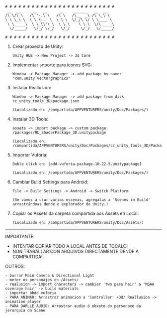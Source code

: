```
# # # # # # # # # # # # # # # # # # # # # # # # # 
 __  __     __   __     __     ______   __  __    
/\ \/\ \   /\ "-.\ \   /\ \   /\__  _\ /\ \_\ \   
\ \ \_\ \  \ \ \-.  \  \ \ \  \/_/\ \/ \ \____ \  
 \ \_____\  \ \_\\"\_\  \ \_\    \ \_\  \/\_____\ 
  \/_____/   \/_/ \/_/   \/_/     \/_/   \/_____/ 
                                                  
# # # # # # # # # # # # # # # # # # # # # # # # # 
```


1) Crear proxecto de Unity:
    ```
    Unity HUB -> New Project -> 3d Core
    ```


2) Implementar soporte para iconos SVG:
    ```
    Window -> Package Manager -> add package by name: "com.unity.vectorgraphics"
    ```


3) Instalar Reallusion:
    ```
    Window -> Package Manager -> add package from disk: cc_unity_tools_3D/package.json
    
    (Localizado en: /compartida/APPVENTURERS/unity/Doc/Packages/)
    ```


4) Instalar 3D Tools:
    ```
    assets -> import package -> custom package: /packages/RL_ShaderPackage_3D.unitypackage
    
    (Localizado en: /compartida/APPVENTURERS/unity/Doc/Packages/cc_unity_tools_3D/Packages/)
    ```

5) Importar Vuforia:
    ```
    Doble click en: [add-vuforia-package-10-22-5.unitypackage]
    
    (Localizado en: /compartida/APPVENTURERS/unity/Doc/Packages/)
    ```

6) Cambiar Build Settings para Android:
    ```
    File -> Build Settings -> Android -> Switch Platform 
    
    (Se vamos a usar varias escenas, agregalas a 'Scenes in Build' arrastrándoas dende o explorador de Unity.)
    ```

7) Copiar os Assets da carpeta compartida aos Assets en Local:
    ```
    (Localizado en: /compartida/APPVENTURERS/unity/Doc/Assets/)
    ```

--------------------------------

IMPORTANTE:
* INTENTAR COPIAR TODO A LOCAL ANTES DE TOCALO!
* NON TRABALLAR CON ARQUIVOS DIRECTAMENTE DENDE A COMPARTIDA!

OUTROS:
```
- borrar Main Camera & Directional Light
- meter os personajes en /Assets/
- realusion -> import characters -> cambiar 'two pass hair' a 'MSAA coverage hair' -> build materials
- importar bbdd vuforia
- PARA ANIMAR: Arrastrar animacion a 'Controller' /OU/ Reallusion -> animation player
- PARA DARLLE AUDIO: Arrastrar audio ó obxeto do personaxe da jerarquia da Scene
```


